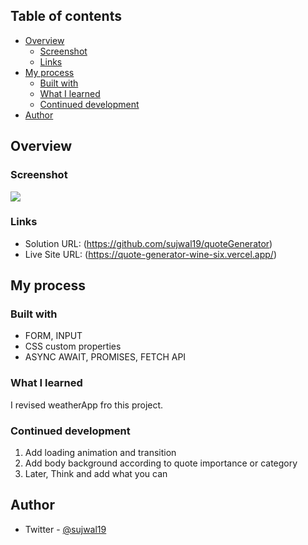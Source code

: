 ## Table of contents

- [Overview](#overview)
  - [Screenshot](#screenshot)
  - [Links](#links)
- [My process](#my-process)
  - [Built with](#built-with)
  - [What I learned](#what-i-learned)
  - [Continued development](#continued-development)
- [Author](#author)

## Overview

### Screenshot

![](.images/quoteGenerator.png)

### Links

- Solution URL: (https://github.com/sujwal19/quoteGenerator)
- Live Site URL: (https://quote-generator-wine-six.vercel.app/)

## My process

### Built with

- FORM, INPUT
- CSS custom properties
- ASYNC AWAIT, PROMISES, FETCH API

### What I learned

I revised weatherApp fro this project.

### Continued development

1. Add loading animation and transition
2. Add body background according to quote importance or category
3. Later, Think and add what you can

## Author

- Twitter - [@sujwal19](https://x.com/SujwalBuilds)
